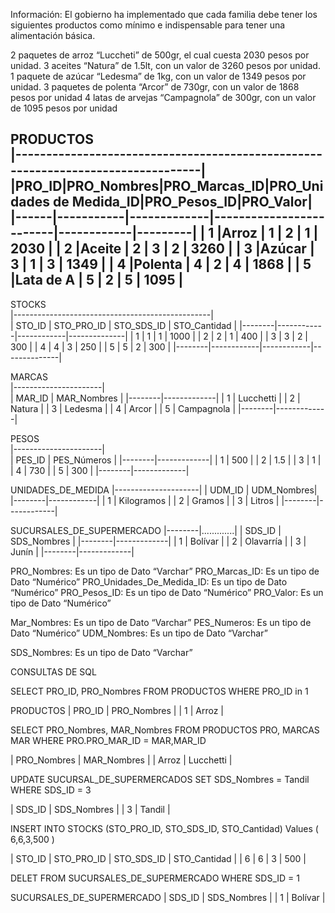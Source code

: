 Información: El gobierno ha implementado que cada familia debe tener los siguientes productos como mínimo e indispensable para tener una alimentación básica.

2 paquetes de arroz “Luccheti” de 500gr, el cual cuesta 2030 pesos por unidad.
3 aceites “Natura” de 1.5lt, con un valor de 3260 pesos por unidad.
1 paquete de azúcar “Ledesma” de 1kg, con un valor de 1349 pesos por unidad.
3 paquetes de polenta “Arcor” de 730gr, con un valor de 1868 pesos por unidad
4 latas de arvejas “Campagnola” de 300gr, con un valor de 1095 pesos por unidad


 PRODUCTOS                                                                        
|---------------------------------------------------------------------------------|
|PRO_ID|PRO_Nombres|PRO_Marcas_ID|PRO_Unidades de Medida_ID|PRO_Pesos_ID|PRO_Valor|
|------|-----------|-------------|-------------------------|------------|---------|
|  1   |Arroz	   |     1	     |            2            |	 1      |  2030   |
|  2   |Aceite	   |     2	     |            3	           |     2	    |  3260   |
|  3   |Azúcar	   |     3	     |            1	           |     3	    |  1349   |
|  4   |Polenta	   |     4	     |            2	           |     4	    |  1868   |
|  5   |Lata de A  |     5	     |            2            |	 5	    |  1095   |
-----------------------------------------------------------------------------------

 STOCKS                                           
|-------------------------------------------------|                                  
| STO_ID | STO_PRO_ID | STO_SDS_ID | STO_Cantidad |
|--------|------------|------------|--------------|
|  1     |     1      |     1      |     1000     |
|  2     |     2	  |     1	   |     400      |
|  3     |     3      |     2	   |     300      |
|  4	 |     4 	  |     3	   |     250      |
|  5	 |     5	  |     2	   |     300      |
|--------|------------|------------|--------------|

 MARCAS                
|----------------------|          
| MAR_ID | MAR_Nombres |
|--------|-------------|
|   1	 |  Lucchetti  |
|   2	 |  Natura     |
|   3	 |  Ledesma    |
|   4	 |  Arcor      |
|   5	 |  Campagnola |
|--------|-------------|

 PESOS    
|----------------------|             
| PES_ID | PES_Números |
|--------|-------------|
|   1	 |     500     |
|   2	 |     1.5     |
|   3	 |     1       |
|   4 	 |     730     |
|   5	 |     300     |
|--------|-------------|

 UNIDADES_DE_MEDIDA
|---------------------|
| UDM_ID | UDM_Nombres|
|--------|------------|
|   1	 | Kilogramos |
|   2	 | Gramos     |
|   3	 | Litros     |
|--------|------------|

 SUCURSALES_DE_SUPERMERCADO
|--------|.............|
| SDS_ID | SDS_Nombres |
|--------|-------------|
|   1	 |  Bolívar    |
|   2	 |  Olavarría  |
|   3	 |  Junín      |
|--------|-------------|

PRO_Nombres: Es un tipo de Dato “Varchar”
PRO_Marcas_ID: Es un tipo de Dato “Numérico”
PRO_Unidades_De_Medida_ID: Es un tipo de Dato “Numérico”
PRO_Pesos_ID: Es un tipo de Dato “Numérico”
PRO_Valor: Es un tipo de Dato “Numérico”

Mar_Nombres: Es un tipo de Dato “Varchar”
PES_Numeros: Es un tipo de Dato “Numérico”
UDM_Nombres: Es un tipo de Dato “Varchar”

SDS_Nombres: Es un tipo de Dato “Varchar”


CONSULTAS DE SQL

SELECT PRO_ID, PRO_Nombres 
FROM PRODUCTOS 
WHERE PRO_ID in 1

PRODUCTOS
| PRO_ID | PRO_Nombres |
| 1	     | Arroz       |

SELECT PRO_Nombres, MAR_Nombres
FROM PRODUCTOS PRO, MARCAS MAR
WHERE PRO.PRO_MAR_ID = MAR,MAR_ID

| PRO_Nombres |	MAR_Nombres |
| Arroz	      | Lucchetti   |

UPDATE SUCURSAL_DE_SUPERMERCADOS
SET SDS_Nombres = Tandil
WHERE SDS_ID = 3

| SDS_ID | SDS_Nombres |
| 3	     | Tandil      |

INSERT INTO STOCKS (STO_PRO_ID, STO_SDS_ID, STO_Cantidad) Values ( 6,6,3,500 )

| STO_ID | STO_PRO_ID | STO_SDS_ID | STO_Cantidad |
|   6	 |     6	  |      3	   |     500      |

DELET FROM SUCURSALES_DE_SUPERMERCADO 
WHERE SDS_ID = 1

SUCURSALES_DE_SUPERMERCADO
| SDS_ID | SDS_Nombres |
| 1	     | Bolívar     |
